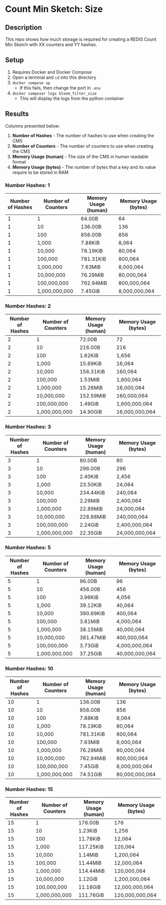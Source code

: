 # Count Min Sketch: Size

## Description

This repo shows how much storage is required for creating a REDIS Count Min Sketch with XX counters and YY hashes.

## Setup

1. Requires Docker and Docker Compose
1. Open a terminal and `cd` into this directory
1. `docker compose up`
    * If this fails, then change the port in `.env`
1. `docker composer logs bloom_filter_size`
    * This will display the logs from the python container


## Results

Columns presented below:

1. **Number of Hashes** - The number of hashes to use when creating the CMS
1. **Number of Counters** - The number of counters to use when creating the CMS
1. **Memory Usage (human)** - The size of the CMS in human readable format
1. **Memory Usage (bytes)** - The number of bytes that a key and its value require to be stored in RAM

### Number Hashes: 1
| Number of Hashes | Number of Counters | Memory Usage (human)| Memory Usage (bytes) |
|---|---|---|---|
| 1 | 1 | 64.00B | 64 |
| 1 | 10 | 136.00B | 136 |
| 1 | 100 | 856.00B | 856 |
| 1 | 1,000 |  7.88KiB | 8,064 |
| 1 | 10,000 | 78.19KiB | 80,064 |
| 1 | 100,000 | 781.31KiB | 800,064 |
| 1 | 1,000,000 |  7.63MiB | 8,000,064 |
| 1 | 10,000,000 | 76.29MiB | 80,000,064 |
| 1 | 100,000,000 | 762.94MiB | 800,000,064 |
| 1 | 1,000,000,000 |  7.45GiB | 8,000,000,064 |

### Number Hashes: 2
| Number of Hashes | Number of Counters | Memory Usage (human)| Memory Usage (bytes) |
|---|---|---|---|
| 2 | 1 | 72.00B | 72 |
| 2 | 10 | 216.00B | 216 |
| 2 | 100 |  1.62KiB | 1,656 |
| 2 | 1,000 | 15.69KiB | 16,064 |
| 2 | 10,000 | 156.31KiB | 160,064 |
| 2 | 100,000 |  1.53MiB | 1,600,064 |
| 2 | 1,000,000 | 15.26MiB | 16,000,064 |
| 2 | 10,000,000 | 152.59MiB | 160,000,064 |
| 2 | 100,000,000 |  1.49GiB | 1,600,000,064 |
| 2 | 1,000,000,000 | 14.90GiB | 16,000,000,064 |

### Number Hashes: 3
| Number of Hashes | Number of Counters | Memory Usage (human)| Memory Usage (bytes) |
|---|---|---|---|
| 3 | 1 | 80.00B | 80 |
| 3 | 10 | 296.00B | 296 |
| 3 | 100 |  2.40KiB | 2,456 |
| 3 | 1,000 | 23.50KiB | 24,064 |
| 3 | 10,000 | 234.44KiB | 240,064 |
| 3 | 100,000 |  2.29MiB | 2,400,064 |
| 3 | 1,000,000 | 22.89MiB | 24,000,064 |
| 3 | 10,000,000 | 228.88MiB | 240,000,064 |
| 3 | 100,000,000 |  2.24GiB | 2,400,000,064 |
| 3 | 1,000,000,000 | 22.35GiB | 24,000,000,064 |

### Number Hashes: 5
| Number of Hashes | Number of Counters | Memory Usage (human)| Memory Usage (bytes) |
|---|---|---|---|
| 5 | 1 | 96.00B | 96 |
| 5 | 10 | 456.00B | 456 |
| 5 | 100 |  3.96KiB | 4,056 |
| 5 | 1,000 | 39.12KiB | 40,064 |
| 5 | 10,000 | 390.69KiB | 400,064 |
| 5 | 100,000 |  3.81MiB | 4,000,064 |
| 5 | 1,000,000 | 38.15MiB | 40,000,064 |
| 5 | 10,000,000 | 381.47MiB | 400,000,064 |
| 5 | 100,000,000 |  3.73GiB | 4,000,000,064 |
| 5 | 1,000,000,000 | 37.25GiB | 40,000,000,064 |

### Number Hashes: 10
| Number of Hashes | Number of Counters | Memory Usage (human)| Memory Usage (bytes) |
|---|---|---|---|
| 10 | 1 | 136.00B | 136 |
| 10 | 10 | 856.00B | 856 |
| 10 | 100 |  7.88KiB | 8,064 |
| 10 | 1,000 | 78.19KiB | 80,064 |
| 10 | 10,000 | 781.31KiB | 800,064 |
| 10 | 100,000 |  7.63MiB | 8,000,064 |
| 10 | 1,000,000 | 76.29MiB | 80,000,064 |
| 10 | 10,000,000 | 762.94MiB | 800,000,064 |
| 10 | 100,000,000 |  7.45GiB | 8,000,000,064 |
| 10 | 1,000,000,000 | 74.51GiB | 80,000,000,064 |

### Number Hashes: 15
| Number of Hashes | Number of Counters | Memory Usage (human)| Memory Usage (bytes) |
|---|---|---|---|
| 15 | 1 | 176.00B | 176 |
| 15 | 10 |  1.23KiB | 1,256 |
| 15 | 100 | 11.78KiB | 12,064 |
| 15 | 1,000 | 117.25KiB | 120,064 |
| 15 | 10,000 |  1.14MiB | 1,200,064 |
| 15 | 100,000 | 11.44MiB | 12,000,064 |
| 15 | 1,000,000 | 114.44MiB | 120,000,064 |
| 15 | 10,000,000 |  1.12GiB | 1,200,000,064 |
| 15 | 100,000,000 | 11.18GiB | 12,000,000,064 |
| 15 | 1,000,000,000 | 111.76GiB | 120,000,000,064 |